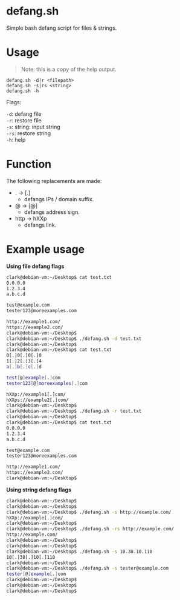 # defang.sh
Simple bash defang script for files &amp; strings.

# Usage
> Note: this is a copy of the help output.

	defang.sh -d|r <filepath>
	defang.sh -s|rs <string>
	defang.sh -h

Flags:<p>
	```-d```: defang file<br>
	```-r```: restore file<br>
	```-s```: string: input string<br>
	```-rs```: restore string<br>
	```-h```: help

# Function
The following replacements are made:
* . -> [.]
  * defangs IPs / domain suffix.
* @ -> [@]
  * defangs address sign.
* http -> hXXp
  * defangs link.
 
# Example usage

**Using file defang flags**
```bash
clark@debian-vm:~/Desktop$ cat test.txt 
0.0.0.0
1.2.3.4 
a.b.c.d

test@example.com
tester123@moreexamples.com

http://example1.com/
https://example2.com/
clark@debian-vm:~/Desktop$ 
clark@debian-vm:~/Desktop$ ./defang.sh -d test.txt
clark@debian-vm:~/Desktop$ 
clark@debian-vm:~/Desktop$ cat test.txt 
0[.]0[.]0[.]0
1[.]2[.]3[.]4 
a[.]b[.]c[.]d

test[@]example[.]com
tester123[@]moreexamples[.]com

hXXp://example1[.]com/
hXXps://example2[.]com/
clark@debian-vm:~/Desktop$ 
clark@debian-vm:~/Desktop$ ./defang.sh -r test.txt
clark@debian-vm:~/Desktop$ 
clark@debian-vm:~/Desktop$ cat test.txt 
0.0.0.0
1.2.3.4 
a.b.c.d

test@example.com
tester123@moreexamples.com

http://example1.com/
https://example2.com/
clark@debian-vm:~/Desktop$
```

**Using string defang flags**
```bash
clark@debian-vm:~/Desktop$ 
clark@debian-vm:~/Desktop$ 
clark@debian-vm:~/Desktop$ ./defang.sh -s http://example.com/
hXXp://example[.]com/
clark@debian-vm:~/Desktop$ 
clark@debian-vm:~/Desktop$ ./defang.sh -rs http://example.com/
http://example.com/
clark@debian-vm:~/Desktop$ 
clark@debian-vm:~/Desktop$ 
clark@debian-vm:~/Desktop$ ./defang.sh -s 10.38.10.110
10[.]38[.]10[.]110
clark@debian-vm:~/Desktop$ 
clark@debian-vm:~/Desktop$ ./defang.sh -s tester@example.com
tester[@]example[.]com
clark@debian-vm:~/Desktop$ 
clark@debian-vm:~/Desktop$ 
clark@debian-vm:~/Desktop$
```
